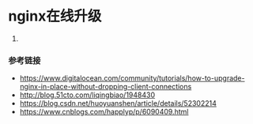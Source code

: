 # nginx在线升级


1. 

### 参考链接

- https://www.digitalocean.com/community/tutorials/how-to-upgrade-nginx-in-place-without-dropping-client-connections
- http://blog.51cto.com/liqingbiao/1948430
- https://blog.csdn.net/huoyuanshen/article/details/52302214
- https://www.cnblogs.com/happlyp/p/6090409.html